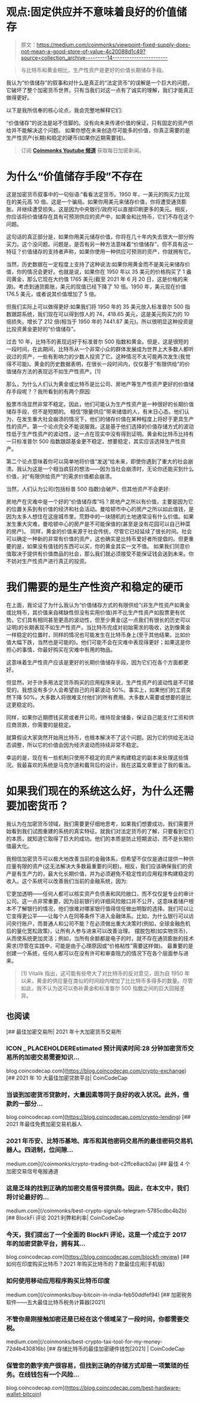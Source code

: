 # 观点:固定供应并不意味着良好的价值储存

> 原文：<https://medium.com/coinmonks/viewpoint-fixed-supply-does-not-mean-a-good-store-of-value-4c20088d1c49?source=collection_archive---------14----------------------->

> 与比特币和黄金相比，生产性资产是更好的价值长期储存手段。

我认为“价值储存”的叙事和对什么是真正的“法定货币”的误解是一个巨大的问题，它破坏了整个加密货币世界。只有当我们对这一点有了诚实的理解，我们才能真正做得更好。

以下是我所信奉的核心论点，我会完整地解释它们:

“价值储存”的说法是站不住脚的。没有向未来传递价值的保证，只有固定的资产供给并不能解决这个问题。
如果你想在未来创造尽可能多的价值，你真正需要的是生产性资产(长期)和稳定的硬币(如果你近期需要钱)。

> 订阅 [**Coinmonks Youtube 频道**](https://www.youtube.com/c/coinmonks/videos) 获取每日加密新闻。

# 为什么“价值储存手段”不存在

这是加密货币叙事中的一句俗语:“看看法定货币。1950 年，一美元的购买力比现在的美元高 10 倍。这是一个骗局。如果你用美元来储存价值，你将遭受通货膨胀。并继续遭受损失。这是因为中央银行/政府可以直接印刷更多的美元。相反，你应该将价值储存在具有可预测供应的资产中，如黄金和比特币，它们不存在这个问题。

这句话的真正部分是，如果你用美元储存价值，你将在几十年内失去很大一部分购买力。这个没问题。问题是，是否有另一种方法意味着“价值储存”，但不具有这一特征？价值储存的支持者声称，如果你使用一种供应可预测的资产，你就拥有它。

当然，历史数据在一定程度上支持了这种说法:如果你用黄金而不是美元来储存价值，你的情况会更好。也就是说，如果你在 1950 年以 35 美元的价格购买了 1 盎司黄金，那么它现在大约值 1765 美元(截至 2021 年 6 月 20 日，这是价格的来源)。考虑到通货膨胀，美元的现值已经下降了 10 倍。1950 年，美元现在价值 176.5 美元，或者说其价值增加了 5 倍。

但我们实际上可以做得更好:如果我们将 1950 年的 35 美元放入标准普尔 500 指数跟踪系统，我们现在可以得到惊人的 74，418.65 美元，这是美元购买力的 10 倍损失。增长了 212 倍(相当于 1950 年的 7441.87 美元)。所以很明显这种投资是比投资黄金更好的“价值储存”。

过去 10 年，比特币的表现远好于标准普尔 500 指数和黄金。但是，这是很短的一段时间，在此期间，比特币从一个非常小众的群体发展成为世界上大多数人都听说过的资产，一些有影响力的少数人投资了它。这种情况不太可能再次发生(我觉得不可能)。黄金的历史数据表明，在很长一段时间内，仅仅基于“有限供给”的价值储存方法的表现远不如生产性资产。[1]

那么，为什么人们认为黄金或比特币是比公司、房地产等生产性资产更好的价值储存手段呢？？我所看到的有两个原因:

股票市场显然非常不稳定。因此，他们可能认为生产性资产是一种很好的长期价值储存手段，但不是短期的。
相信“限量供应”带来储值的人，有末日心态。他们认为，在发生重大社会崩溃的情况下，他们的储存价值在某种程度上将好于更具生产性的资产。第一个论点完全不能说服我。这是基于他们选择的价值存储方式的波动性低于生产性资产的波动性，这一点在现实中没有得到证明。黄金和比特币比持有一只标准普尔 500 指数跟踪基金更不稳定。想要稳定，其实应该选择生产性资产。

第二个论点意味着你可以简单地将价值“发送”给未来，即使你遇到了重大的社会崩溃。我认为这是一个相当疯狂的想法——因为当社会崩溃时，无论你还能买到什么价值，对“有限供给资产”的需求价值都会崩溃。

当然，人们认为公司(包括标普 500 指数)会破产，但其他资产不会更好:

房地产在灾难中是一个好的“价值储存库”吗？房地产之所以有价值，主要是因为它的位置关系到有价值的经济和社会活动。曼哈顿市中心的房产之所以如此值钱，是因为太多人想住在这座城市里。荒野中的一块随机的土地通常没有什么价值。如果发生重大灾难，曼哈顿中心的房产是不可能保值的(甚至是没有花园可以自己种菜的房产)。
同样，黄金的价值来源于社会传统，尽管它已经延续了很长时间。社会可以确定一种新的非常有价值的资产，这也确实是比特币爱好者所提倡的。但更重要的是，如果没有值钱的东西可以买，你的黄金其实一文不值。
如果我们同意价值取决于提供有价值商品的社会，那么我们就必须接受不能保证钱会送到未来。你不妨对生产性资产进行真正的投资。

# 我们需要的是生产性资产和稳定的硬币

在上面，我论证了为什么我认为“价值储存方式的有限供给”(非生产性资产如黄金或比特币，其价值来自稀缺性但没有实用价值)并不比生产性资产如股票更有优势。它们具有相同甚至更高的波动性，但至少黄金(这一点我们有很长的历史可以证明)的长期表现不如生产性资产。当比特币完成对初始需求的吸收，达到像黄金一样稳定的位置时，同样的情况也可能发生在比特币身上(至于其他结果，比如价值大幅下跌，当然也是可能的)。他们可能不会在灾难中表现得更好；如果这是你担心的事情，你最好购买在灾难中有用的物品。

这意味着生产性资产应该是更好的长期价值储存手段，因为它们在各个方面都更好。

但显然，对于许多用法定货币购买的应用程序来说，生产性资产的波动性是不可接受的。我想没有多少人会希望自己的月薪波动 50%。事实上，如果他们的工资突然下降 50%，大多数人将很难支付他们的所有费用。大多数人需要或想要的是比这更稳定的。

同样，如果你近期攒钱买房或者开公司，维持现金储备，保证自己能支付工资和供应商货款，你需要的是稳定。

就算假设大家突然开始用比特币，也根本解决不了这个问题。因为它的供给无法动态调整，所以它的价值会因为经济波动而持续非常不稳定。

幸运的是，现在有一些机制只使用不稳定的资产来构建稳定的副本来处理这些情况。我最喜欢的系统是马克尔道和戴背后的设计，我在这篇文章里谈了我的看法。

# 如果我们现在的系统这么好，为什么还需要加密货币？

我认为在加密货币领域，我们需要更仔细地思考，如果我们想要成功，我们需要开始看到我们试图重建的系统的真实特征。就我们对法定货币的了解，只要看到它们的本质，就知道它取得了巨大的成功。他们的本质是防止短期波动，而不是长期价值最大化。

我相信加密货币可以极大地改善当前的金融体系，但希望不仅仅是通过提供一种供应量有限的资产(这无法解决大多数最重要的问题)。相反，我们应该确保我们的资产是有生产力的，最大化长期价值，并为必须避免不稳定性的应用程序构建稳定的收入。这个系统可以改善我们当前的金融系统，因为:

它更加透明——任何人都可以核实资产负债表和风险敞口，而不仅仅是专业的审计公司。这一点非常重要，因为目前银行的详细风险敞口并不公开，这意味着储户根本不了解银行的情况，他们很难对哪家银行值得信任做出明智的选择。我们可以让它变得更公平——让每个人在同等条件下进入金融体系。比如，为什么银行可以访问央行账户，而普通人和公司不能？在必须做出重大决策时(例如，全球金融危机后的量化宽松政策)，让所有人参与进来可以改善治理。
摆脱包袱(如实物货币)，从而使系统更加灵活；例如，当所有余额都是电子的时，就不存在通货膨胀的技术需求(尽管在实践中，可能是由于心理原因或“价格粘性”需要这样做)。
最重要的是创建一个系统，任何人都可以在没有许可和审查阻力的情况下在各个层面参与进来。

> [1] Vitalik 指出，这可能有些夸大了对比特币的反对意见，因为自 1950 年以来，黄金的供应量在类似的时间段内增加了比比特币多得多的数量。尽管如此，我不认为这可以弥补黄金和标准普尔 500 指数之间的巨大回报差异。

## 也阅读

[](https://blog.coincodecap.com/crypto-exchange) [## 最佳加密交易所| 2021 年十大加密货币交易所

### ICON _ PLACEHOLDEREstimated 预计阅读时间:28 分钟加密货币交易所的加密交易需要知识…

blog.coincodecap.com](https://blog.coincodecap.com/crypto-exchange) [](https://blog.coincodecap.com/crypto-lending) [## 2021 年 10 大最佳加密贷款平台| CoinCodeCap

### 当谈到加密货币贷款时，大量因素等同于良好的收入状况。此外，借款的一部分…

blog.coincodecap.com](https://blog.coincodecap.com/crypto-lending) [](/coinmonks/crypto-trading-bot-c2ffce8acb2a) [## 2021 年最佳免费加密交易机器人

### 2021 年币安、比特币基地、库币和其他密码交易所的最佳密码交易机器人。四进制，位间隙…

medium.com](/coinmonks/crypto-trading-bot-c2ffce8acb2a) [](/coinmonks/best-crypto-signals-telegram-5785cdbc4b2b) [## 最佳 4 个加密交易信号电报通道

### 这是乏味的找到正确的加密交易信号提供商。因此，在本文中，我们将讨论最好的…

medium.com](/coinmonks/best-crypto-signals-telegram-5785cdbc4b2b) [](https://blog.coincodecap.com/blockfi-review) [## BlockFi 评论 2021:利弊和利率| CoinCodeCap

### 今天，我们提出了一个全面的 BlockFi 评论，这是一个成立于 2017 年的加密贷款平台，拥有其…

blog.coincodecap.com](https://blog.coincodecap.com/blockfi-review) [](/coinmonks/buy-bitcoin-in-india-feb50ddfef94) [## 如何在印度购买比特币？2021 年购买比特币的 7 款最佳应用[手机版]

### 如何使用移动应用程序购买比特币印度

medium.com](/coinmonks/buy-bitcoin-in-india-feb50ddfef94) [](/coinmonks/best-crypto-tax-tool-for-my-money-72d4b430816b) [## 加密税务软件——五大最佳比特币税务计算器[2021]

### 不管你是刚接触加密还是已经在这个领域呆了一段时间，你都需要交税。

medium.com](/coinmonks/best-crypto-tax-tool-for-my-money-72d4b430816b) [](https://blog.coincodecap.com/best-hardware-wallet-bitcoin) [## 存储比特币的最佳加密硬件钱包[2021] | CoinCodeCap

### 保管您的数字资产很容易，但找到正确的存储方式却是一项繁琐的任务。在线钱包有一个风险…

blog.coincodecap.com](https://blog.coincodecap.com/best-hardware-wallet-bitcoin)